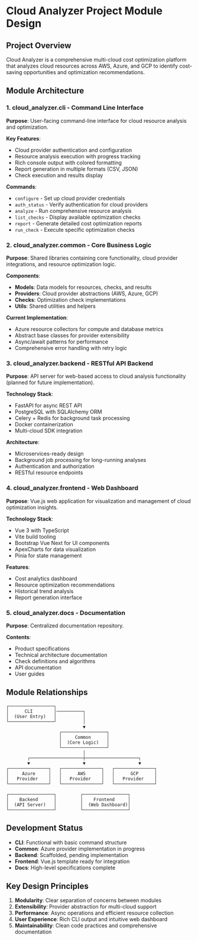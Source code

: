 # Cloud Analyzer Project Module Design

## Project Overview
Cloud Analyzer is a comprehensive multi-cloud cost optimization platform that analyzes cloud resources across AWS, Azure, and GCP to identify cost-saving opportunities and optimization recommendations.

## Module Architecture

### 1. cloud_analyzer.cli - Command Line Interface
**Purpose**: User-facing command-line interface for cloud resource analysis and optimization.

**Key Features**:
- Cloud provider authentication and configuration
- Resource analysis execution with progress tracking
- Rich console output with colored formatting
- Report generation in multiple formats (CSV, JSON)
- Check execution and results display

**Commands**:
- `configure` - Set up cloud provider credentials
- `auth_status` - Verify authentication for cloud providers
- `analyze` - Run comprehensive resource analysis
- `list_checks` - Display available optimization checks
- `report` - Generate detailed cost optimization reports
- `run_check` - Execute specific optimization checks

### 2. cloud_analyzer.common - Core Business Logic
**Purpose**: Shared libraries containing core functionality, cloud provider integrations, and resource optimization logic.

**Components**:
- **Models**: Data models for resources, checks, and results
- **Providers**: Cloud provider abstractions (AWS, Azure, GCP)
- **Checks**: Optimization check implementations
- **Utils**: Shared utilities and helpers

**Current Implementation**:
- Azure resource collectors for compute and database metrics
- Abstract base classes for provider extensibility
- Async/await patterns for performance
- Comprehensive error handling with retry logic

### 3. cloud_analyzer.backend - RESTful API Backend
**Purpose**: API server for web-based access to cloud analysis functionality (planned for future implementation).

**Technology Stack**:
- FastAPI for async REST API
- PostgreSQL with SQLAlchemy ORM
- Celery + Redis for background task processing
- Docker containerization
- Multi-cloud SDK integration

**Architecture**:
- Microservices-ready design
- Background job processing for long-running analyses
- Authentication and authorization
- RESTful resource endpoints

### 4. cloud_analyzer.frontend - Web Dashboard
**Purpose**: Vue.js web application for visualization and management of cloud optimization insights.

**Technology Stack**:
- Vue 3 with TypeScript
- Vite build tooling
- Bootstrap Vue Next for UI components
- ApexCharts for data visualization
- Pinia for state management

**Features**:
- Cost analytics dashboard
- Resource optimization recommendations
- Historical trend analysis
- Report generation interface

### 5. cloud_analyzer.docs - Documentation
**Purpose**: Centralized documentation repository.

**Contents**:
- Product specifications
- Technical architecture documentation
- Check definitions and algorithms
- API documentation
- User guides

## Module Relationships

```
┌─────────────────┐
│      CLI        │──────────┐
│  (User Entry)   │          │
└─────────────────┘          │
                             ▼
                    ┌─────────────────┐
                    │     Common      │
                    │  (Core Logic)   │
                    └─────────────────┘
                             │
        ┌────────────────────┼────────────────────┐
        ▼                    ▼                    ▼
┌───────────────┐   ┌───────────────┐   ┌───────────────┐
│     Azure     │   │      AWS      │   │      GCP      │
│   Provider    │   │   Provider    │   │   Provider    │
└───────────────┘   └───────────────┘   └───────────────┘
        
┌─────────────────┐         ┌─────────────────┐
│    Backend      │         │    Frontend     │
│  (API Server)   │         │  (Web Dashboard)│
└─────────────────┘         └─────────────────┘
```

## Development Status

- **CLI**: Functional with basic command structure
- **Common**: Azure provider implementation in progress
- **Backend**: Scaffolded, pending implementation
- **Frontend**: Vue.js template ready for integration
- **Docs**: High-level specifications complete

## Key Design Principles

1. **Modularity**: Clear separation of concerns between modules
2. **Extensibility**: Provider abstraction for multi-cloud support
3. **Performance**: Async operations and efficient resource collection
4. **User Experience**: Rich CLI output and intuitive web dashboard
5. **Maintainability**: Clean code practices and comprehensive documentation